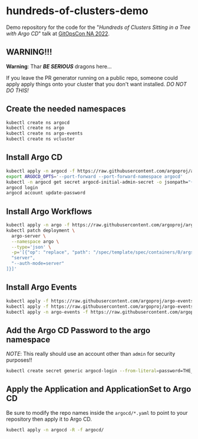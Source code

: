 # hundreds-of-clusters-demo

Demo repository for the code for the "_Hundreds of Clusters Sitting in a Tree with Argo CD_" talk at [GitOpsCon NA 2022](https://sched.co/1AR8S).

## WARNING!!!

**Warning**: Thar **_BE SERIOUS_** dragons here...

If you leave the PR generator running on a public repo, someone could apply apply things onto your cluster that you don't want installed. *DO NOT DO THIS!*

## Create the needed namespaces

```sh
kubectl create ns argocd
kubectl create ns argo
kubectl create ns argo-events
kubectl create ns vcluster
```

## Install Argo CD

```sh
kubectl apply -n argocd -f https://raw.githubusercontent.com/argoproj/argo-cd/stable/manifests/install.yaml
export ARGOCD_OPTS='--port-forward --port-forward-namespace argocd'
kubectl -n argocd get secret argocd-initial-admin-secret -o jsonpath="{.data.password}" | base64 -d; echo
argocd login
argocd account update-password
```

## Install Argo Workflows

```sh
kubectl apply -n argo -f https://raw.githubusercontent.com/argoproj/argo-workflows/stable/manifests/install.yaml
kubectl patch deployment \
  argo-server \
  --namespace argo \
  --type='json' \
  -p='[{"op": "replace", "path": "/spec/template/spec/containers/0/args", "value": [
  "server",
  "--auth-mode=server"
]}]'
```

## Install Argo Events

```sh
kubectl apply -f https://raw.githubusercontent.com/argoproj/argo-events/stable/manifests/install.yaml
kubectl apply -f https://raw.githubusercontent.com/argoproj/argo-events/stable/manifests/install-validating-webhook.yaml
kubectl apply -n argo-events -f https://raw.githubusercontent.com/argoproj/argo-events/stable/examples/eventbus/native.yaml
```

## Add the Argo CD Password to the argo namespace

*NOTE*: This really should use an account other than `admin` for security purposes!!

```sh
kubectl create secret generic argocd-login --from-literal=password=THE_ARGOCD_PASSWORD_FROM_ABOVE --from-literal=username=admin -n argo
```

## Apply the Application and ApplicationSet to Argo CD

Be sure to modify the repo names inside the `argocd/*.yaml` to point to your repository then apply it to Argo CD.

```sh
kubectl apply -n argocd -R -f argocd/
```
